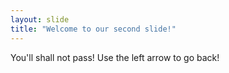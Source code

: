 ```yaml
---
layout: slide
title: "Welcome to our second slide!"
---
```

You'll shall not pass!
Use the left arrow to go back!
